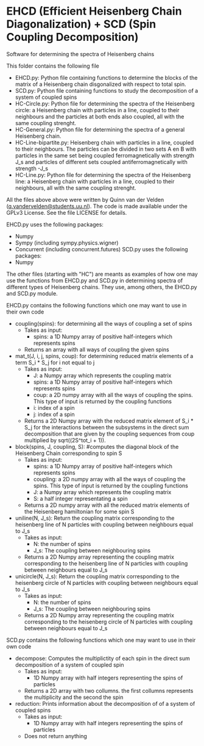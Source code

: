 # EHCD (Efficient Heisenberg Chain Diagonalization) + SCD (Spin Coupling Decomposition)
Software for determining the spectra of Heisenberg chains

This folder contains the following file

  * EHCD.py: Python file containing functions to determine the blocks of the matrix of a Heisenberg chain disgonalized with respect to total spin.
  * SCD.py: Python file containing functions to study the decomposition of a system of coupled spins
  * HC-Circle.py: Python file for determining the spectra of the Heisenberg circle: a Heisenberg chain with particles in a line, coupled to their neighbours and the particles at both ends also coupled, all with the same coupling strenght.
  * HC-General.py: Python file for determining the spectra of a general Heisenberg chain.
  * HC-Line-bipartite.py: Heisenberg chain with particles in a line, coupled to their neighbours. The particles can be divided in two sets A en B with particles in the same set being coupled ferromagnetically with strength J_s and particles of different sets coupled antiferromagnetically with strength -J_s
  * HC-Line.py: Python file for determining the spectra of the Heisenberg line: a Heisenberg chain with particles in a line, coupled to their neighbours, all with the same coupling strenght.


All the files above above were written by Quinn van der Velden (q.vandervelden@students.uu.nl). The code is made available under the GPLv3 License. See the
file LICENSE for details.


EHCD.py uses the following packages:
* Numpy
* Sympy (including sympy.physics.wigner)
* Concurrent (including concurrent.futures)
SCD.py uses the following packages:
* Numpy

The other files (starting with "HC") are meants as examples of how one may use the functions from EHCD.py and SCD.py in determining spectra of different types of Heisenberg chains. They use, among others, the EHCD.py and SCD.py module.

EHCD.py contains the following functions which one may want to use in their own code
 * coupling(spins): for determining all the ways of coupling a set of spins
    * Takes as input:
      * spins: a 1D Numpy array of positive half-integers which represents spins
    * Returns an array with all ways of coupling the given spins
 * mat_t(J, i, j, spins, coup): for determining reduced matrix elements of a term S_i * S_j for i not equal to j
    * Takes as input:
      * J: a Numpy array which represents the coupling matrix
      * spins: a 1D Numpy array of positive half-integers which represents spins
      * coup: a 2D numpy array with all the ways of coupling the spins. This type of input is returned by the coupling functions
      * i: index of a spin
      * j: index of a spin
    * Returns a 2D Numpy array with the reduced matrix element of S_i * S_j for the interactions between the subsystems in the direct sum decomposition that are given by the coupling sequences from coup multiplied by sqrt((2S^tot_i + 1)).
 * block(spins, J, coupling, S): #computes the diagonal block of the Heisenberg Chain corresponding to spin S
   * Takes as input:
     * spins: a 1D Numpy array of positive half-integers which represents spins
     * coupling: a 2D numpy array with all the ways of coupling the spins. This type of input is returned by the coupling functions
     * J: a Numpy array which represents the coupling matrix
     * S: a half integer representating a spin
   * Returns a 2D numpy array with all the reduced matrix elements of the Heisenberg hamiltonian for some spin S
 * uniline(N, J_s): Return the coupling matrix corresponding to the heisenberg line of N particles with coupling between neighbours equal to J_s
   * Takes as input:
     * N: the number of spins
     * J_s: The coupling between neighbouring spins
   * Returns a 2D Numpy array representing the coupling matrix corresponding to the heisenberg line of N particles with coupling between neighbours equal to J_s
 * unicircle(N, J_s): Return the coupling matrix corresponding to the heisenberg circle of N particles with coupling between neighbours equal to J_s
   * Takes as input:
     * N: the number of spins
     * J_s: The coupling between neighbouring spins
   * Returns a 2D Numpy array representing the coupling matrix corresponding to the heisenberg circle of N particles with coupling between neighbours equal to J_s

SCD.py contains the following functions which one may want to use in their own code
 * decompose: Computes the multiplictity of each spin in the direct sum decomposition of a system of coupled spin
   * Takes as input:
     * 1D Numpy array with half integers representing the spins of particles
   * Returns a 2D array with two collumns. the first collumns represents the multiplicity and the second the spin
  * reduction: Prints information about the decomposition of of a system of coupled spins
    * Takes as input:
      * 1D Numpy array with half integers representing the spins of particles
    * Does not return anything
